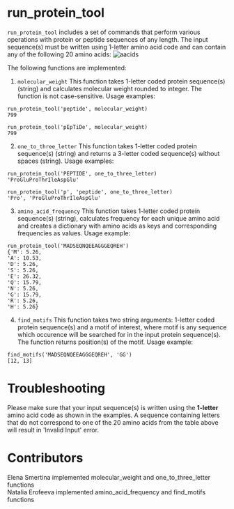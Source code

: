 # run_protein_tool

```run_protein_tool``` includes a set of commands that perform various operations with protein or peptide sequences of any length. The input sequence(s) must be written 
using 1-letter amino acid code and can contain any of the following 20 amino acids:
![aacids](https://github.com/sme229/HW4_Functions2/assets/104040609/825a697f-5562-4829-9771-01e3b519bdee)


The following functions are implemented:

1. ```molecular_weight``` This function takes 1-letter coded protein sequence(s) (string) and calculates molecular weight rounded to integer. The function is not case-sensitive.
Usage examples:
```
run_protein_tool('peptide', molecular_weight)
799
```
```
run_protein_tool('pEpTiDe', molecular_weight)
799
```
2. ```one_to_three_letter``` This function takes 1-letter coded protein sequence(s) (string) and returns a 3-letter coded sequence(s) without spaces (string). Usage examples:
```
run_protein_tool('PEPTIDE', one_to_three_letter)
'ProGluProThrIleAspGlu'
```
```
run_protein_tool('p', 'peptide', one_to_three_letter)
'Pro', 'ProGluProThrIleAspGlu'
```
3. ```amino_acid_frequency``` This function takes 1-letter coded protein sequence(s) (string), calculates frequency for each unique amino acid and creates a dictionary
with amino acids as keys and corresponding frequencies as values. Usage example:

```
run_protein_tool('MADSEQNQEEAGGGEQREH')
{'M': 5.26,
'A': 10.53,
'D': 5.26,
'S': 5.26,
'E': 26.32,
'Q': 15.79,
'N': 5.26,
'G': 15.79,
'R': 5.26,
'H': 5.26}
```
4. ```find_motifs``` This function takes two string arguments: 1-letter coded protein sequence(s) and a motif of interest, where motif is any sequence which occurence 
will be searched for in the input protein sequence(s). The function returns position(s) of the motif. Usage example:

```
find_motifs('MADSEQNQEEAGGGEQREH', 'GG')
[12, 13]
```
# Troubleshooting

Please make sure that your input sequence(s) is written using the **1-letter** amino acid code as shown in the examples. A sequence containing letters that 
do not correspond to one of the 20 amino acids from the table above will result in 'Invalid Input' error.  

# Contributors

Elena Smertina implemented molecular_weight and one_to_three_letter functions  
Natalia Erofeeva implemented amino_acid_frequency and find_motifs functions   











   






         
